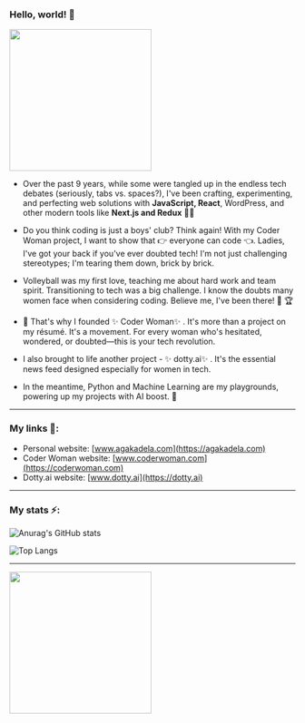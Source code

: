 ### Hello, world! 👋

[<img src="https://user-images.githubusercontent.com/14938482/173395971-707d0d64-ca9d-4c34-9f08-df2a80c229fd.png" width="250" />](https://agakadela.com)

 - Over the past 9 years, while some were tangled up in the endless tech debates (seriously, tabs vs. spaces?), I've been crafting, experimenting, and perfecting web solutions with **JavaScript, React**, WordPress, and other modern tools like **Next.js and Redux** 👩‍💻  

 - Do you think coding is just a boys' club? Think again! With my Coder Woman project, I want to show that 👉 everyone can code 👈. Ladies, I've got your back if you've ever doubted tech! I'm not just challenging stereotypes; I'm tearing them down, brick by brick.

- Volleyball was my first love, teaching me about hard work and team spirit. Transitioning to tech was a big challenge. I know the doubts many women face when considering coding. Believe me, I've been there! 🏐  🏆 

- 🔭  That's why I founded  ✨ Coder Woman✨ . It's more than a project on my résumé. It's a movement. For every woman who's hesitated, wondered, or doubted—this is your tech revolution.
- I also brought to life another project - ✨ dotty.ai✨ . It's the essential news feed designed especially for women in tech.
- In the meantime, Python and Machine Learning are my playgrounds, powering up my projects with AI boost. 🤖  

---
### My links 🔗:
- Personal website: [www.agakadela.com](https://agakadela.com)
- Coder Woman website: [www.coderwoman.com](https://coderwoman.com)
- Dotty.ai website: [www.dotty.ai](https://dotty.ai)
---
### My stats ⚡️:
  
![Anurag's GitHub stats](https://github-readme-stats-sigma-five.vercel.app/api?username=agakadela&show_icons=true&theme=radical&count_private=true)

![Top Langs](https://github-readme-stats-sigma-five.vercel.app/api/top-langs/?username=agakadela&layout=compact&theme=radical)

---
[<img src="https://user-images.githubusercontent.com/14938482/151793615-1fbb3818-fa19-4cd8-bf1e-74b1b9ea1e31.png" width="250" />](https://coderwoman.com)
